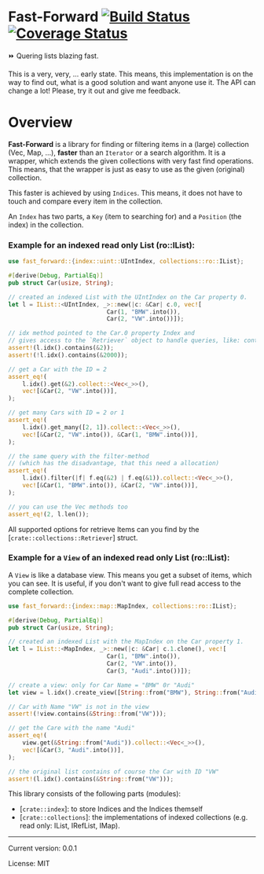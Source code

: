 # Fast-Forward [![Build Status]][Build Action] [![Coverage Status]][Coverage Action]

[Build Status]: https://github.com/lima1909/fast-forward/actions/workflows/continuous_integration.yml/badge.svg
[Build Action]: https://github.com/lima1909/fast-forward/actions
[Coverage Status]: https://codecov.io/gh/lima1909/fast-forward/branch/main/graph/badge.svg?token=VO3VV8BFLN
[Coverage Action]: https://codecov.io/gh/lima1909/fast-forward


⏩ Quering lists blazing fast.

This is a very, very, ... early state. This means, this implementation is on the way to find out, what is a good solution 
and want anyone use it. The API can change a lot! Please, try it out and give me feedback.

# Overview

__Fast-Forward__ is a library for finding or filtering items in a (large) collection (Vec, Map, ...), __faster__  than an `Iterator` or a search algorithm.
It is a wrapper, which extends the given collections with very fast find operations.
This means, that the wrapper is just as easy to use as the given (original) collection.

This faster is achieved  by using `Indices`. This means, it does not have to touch and compare every item in the collection.

An `Index` has two parts, a `Key` (item to searching for) and a `Position` (the index) in the collection.

### Example for an indexed read only List (ro::IList):

```rust
use fast_forward::{index::uint::UIntIndex, collections::ro::IList};

#[derive(Debug, PartialEq)]
pub struct Car(usize, String);

// created an indexed List with the UIntIndex on the Car property 0.
let l = IList::<UIntIndex, _>::new(|c: &Car| c.0, vec![
                            Car(1, "BMW".into()),
                            Car(2, "VW".into())]);

// idx method pointed to the Car.0 property Index and
// gives access to the `Retriever` object to handle queries, like: contains, get, filter.
assert!(l.idx().contains(&2));
assert!(!l.idx().contains(&2000));

// get a Car with the ID = 2
assert_eq!(
    l.idx().get(&2).collect::<Vec<_>>(),
    vec![&Car(2, "VW".into())],
);

// get many Cars with ID = 2 or 1
assert_eq!(
    l.idx().get_many([2, 1]).collect::<Vec<_>>(),
    vec![&Car(2, "VW".into()), &Car(1, "BMW".into())],
);

// the same query with the filter-method
// (which has the disadvantage, that this need a allocation)
assert_eq!(
    l.idx().filter(|f| f.eq(&2) | f.eq(&1)).collect::<Vec<_>>(),
    vec![&Car(1, "BMW".into()), &Car(2, "VW".into())],
);

// you can use the Vec methods too
assert_eq!(2, l.len());
```

All supported options for retrieve Items can you find by the [`crate::collections::Retriever`] struct.

### Example for a `View` of an indexed read only List (ro::IList):

A `View` is like a database view. This means you get a subset of items, which you can see.
It is useful, if you don't want to give full read access to the complete collection.

```rust
use fast_forward::{index::map::MapIndex, collections::ro::IList};

#[derive(Debug, PartialEq)]
pub struct Car(usize, String);

// created an indexed List with the MapIndex on the Car property 1.
let l = IList::<MapIndex, _>::new(|c: &Car| c.1.clone(), vec![
                            Car(1, "BMW".into()),
                            Car(2, "VW".into()),
                            Car(3, "Audi".into())]);

// create a view: only for Car Name = "BMW" 0r "Audi"
let view = l.idx().create_view([String::from("BMW"), String::from("Audi")]);

// Car with Name "VW" is not in the view
assert!(!view.contains(&String::from("VW")));

// get the Care with the name "Audi"
assert_eq!(
    view.get(&String::from("Audi")).collect::<Vec<_>>(),
    vec![&Car(3, "Audi".into())],
);

// the original list contains of course the Car with ID "VW"
assert!(l.idx().contains(&String::from("VW")));
```

This library consists of the following parts (modules):
- [`crate::index`]: to store Indices and the Indices themself
- [`crate::collections`]: the implementations of indexed collections (e.g. read only: IList, IRefList, IMap).


<hr>
Current version: 0.0.1

License: MIT
